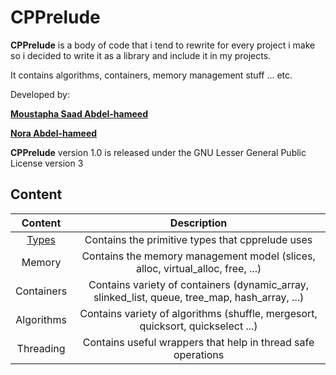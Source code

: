 # CPPrelude

**CPPrelude** is a body of code that i tend to rewrite for every project i make so i decided to write it as a library and include it in my projects.

It contains algorithms, containers, memory management stuff ... etc.

Developed by:

**[Moustapha Saad Abdel-hameed](moustapha.saad.abdelhamed@gmail.com)**

**[Nora Abdel-hameed](nora.abdelhameed@gmail.com)**

**CPPrelude** version 1.0 is released under the GNU Lesser General Public License version 3

## Content

|      Content      |               Description                |
| :---------------: | :--------------------------------------: |
| [Types](Types.md) | Contains the primitive types that cpprelude uses |
|      Memory       | Contains the memory management model (slices, alloc, virtual_alloc, free, ...) |
|    Containers     | Contains variety of containers (dynamic_array, slinked_list, queue, tree_map, hash_array, ...) |
|    Algorithms     | Contains variety of algorithms (shuffle, mergesort, quicksort, quickselect ...) |
|     Threading     | Contains useful wrappers that help in thread safe operations |

